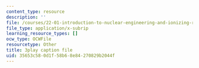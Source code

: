 ```yaml
---
content_type: resource
description: ''
file: /courses/22-01-introduction-to-nuclear-engineering-and-ionizing-radiation-fall-2016/35653c580d1f58b68e84270829b2044f_CjZjVUWMEz0.vtt
file_type: application/x-subrip
learning_resource_types: []
ocw_type: OCWFile
resourcetype: Other
title: 3play caption file
uid: 35653c58-0d1f-58b6-8e84-270829b2044f
---
```

